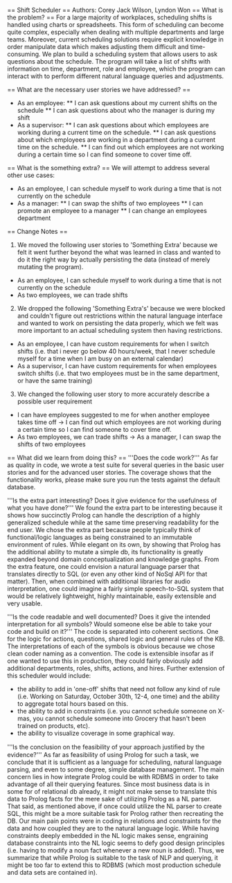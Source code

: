 == Shift Scheduler ==
Authors: Corey Jack Wilson, Lyndon Won
== What is the problem? ==
For a large majority of workplaces, scheduling shifts is handled using charts or spreadsheets. This form of scheduling can become quite complex, especially when dealing with multiple departments and  large teams. Moreover, current scheduling solutions require explicit knowledge in order manipulate data which makes adjusting them difficult and time-consuming. We plan to build a scheduling system that allows users to ask questions about the schedule. The program will take a list of shifts with information on time, department, role and employee, which the program can interact with to perform different natural language queries and adjustments.

== What are the necessary user stories we have addressed? ==
* As an employee:
** I can ask questions about my current shifts on the schedule
** I can ask questions about who the manager is during my shift
* As a supervisor:
** I can ask questions about which employees are working during a current time on the schedule.
** I can ask questions about which employees are working in a department during a current time on the schedule.
** I can find out which employees are not working during a certain time so I can find someone to cover time off.

== What is the something extra? ==
We will attempt to address several other use cases:
* As an employee, I can schedule myself to work during a time that is not currently on the schedule
* As a manager:
** I can swap the shifts of two employees
** I can promote an employee to a manager
** I can change an employees department

== Change Notes ==
1. We moved the following user stories to 'Something Extra' because we felt it went further beyond the what was learned in class and wanted to do it the right way by actually persisting the data (instead of merely mutating the program).
* As an employee, I can schedule myself to work during a time that is not currently on the schedule
* As two employees, we can trade shifts
2. We dropped the following 'Something Extra's' because we were blocked and couldn't figure out restrictions within the natural language interface and wanted to work on persisting the data properly, which we felt was more important to an actual scheduling system then having restrictions.
* As an employee, I can have custom requirements for when I switch shifts (i.e. that i never go below 40 hours/week, that I never schedule myself for a time when I am busy on an external calendar)
* As a supervisor, I can have custom requirements for when employees switch shifts (i.e. that two employees must be in the same department, or have the same training)
3. We changed the following user story to more accurately describe a possible user requirement
* I can have employees suggested to me for when another employee takes time off -> I can find out which employees are not working during a certain time so I can find someone to cover time off.
* As two employees, we can trade shifts -> As a manager, I can swap the shifts of two employees

== What did we learn from doing this? ==
'''Does the code work?'''
As far as quality in code, we wrote a test suite for several queries in the basic user stories and for the advanced user stories. The coverage shows that the functionality works, please make sure you run the tests against the default database.

'''Is the extra part interesting? Does it give evidence for the usefulness of what you have done?'''
We found the extra part to be interesting because it shows how succinctly Prolog can handle the description of a highly generalized schedule while at the same time preserving readability for the end user. We chose the extra part because people typically think of functional/logic languages as being constrained to an immutable environment of rules. While elegant on its own, by showing that Prolog has the additional ability to mutate a simple db, its functionality is greatly expanded beyond domain conceptualization and knowledge graphs. From the extra feature, one could envision a natural language parser that translates directly to SQL (or even any other kind of NoSql API for that matter). Then, when combined with additional libraries for audio interpretation, one could imagine a fairly simple speech-to-SQL system that would be relatively lightweight, highly maintainable, easily extensible and very usable.

'''Is the code readable and well documented? Does it give the intended interpretation for all symbols? Would someone else be able to take your code and build on it?'''
The code is separated into coherent sections. One for the logic for actions, questions, shared logic and general rules of the KB.
The interpretations of each of the symbols is obvious because we chose clean coder naming as a convention.
The code is extensible insofar as if one wanted to use this in production, they could fairly obviously add additional departments, roles, shifts, actions, and hires.
Further extension of this scheduler would include:
* the ability to add in 'one-off' shifts that need not follow any kind of rule (i.e. Working on Saturday, October 30th, 12-4, one time) and the ability to aggregate total hours based on this.
* the ability to add in constraints (i.e. you cannot schedule someone on X-mas, you cannot schedule someone into Grocery that hasn't been trained on products, etc).
* the ability to visualize coverage in some graphical way.

'''Is the conclusion on the feasibility of your approach justiﬁed by the evidence?'''
As far as feasibility of using Prolog for such a task, we conclude that it is sufficient as a language for scheduling, natural language parsing, and even to some degree, simple database management. The main concern lies in how integrate Prolog could be with RDBMS in order to take advantage of all their querying features. Since most business data is in some for of relational db already, it might not make sense to translate this data to Prolog facts for the mere sake of utilizing Prolog as a NL parser. That said, as mentioned above, if once could utilize the NL parser to create SQL, this might be a more suitable task for Prolog rather then recreating the DB. Our main pain points were in coding in relations and constraints for the data and how coupled they are to the natural language logic. While having constraints deeply embedded in the NL logic makes sense, engraining database constraints into the NL logic seems to defy good design principles (i.e. having to modify a noun fact whenever a new noun is added). Thus, we summarize that while Prolog is suitable to the task of NLP and querying, it might be too far to extend this to RDBMS (which most production schedule and data sets are contained in).
